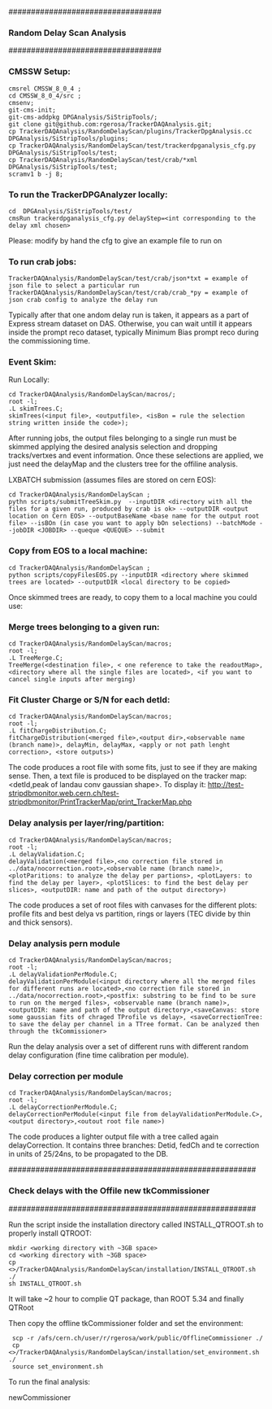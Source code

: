 ##################################
### Random Delay Scan Analysis ###
##################################

### CMSSW Setup:

    cmsrel CMSSW_8_0_4 ;
    cd CMSSW_8_0_4/src ;
    cmsenv;
    git-cms-init;
    git-cms-addpkg DPGAnalysis/SiStripTools/;
    git clone git@github.com:rgerosa/TrackerDAQAnalysis.git;
    cp TrackerDAQAnalysis/RandomDelayScan/plugins/TrackerDpgAnalysis.cc DPGAnalysis/SiStripTools/plugins;
    cp TrackerDAQAnalysis/RandomDelayScan/test/trackerdpganalysis_cfg.py DPGAnalysis/SiStripTools/test;
    cp TrackerDAQAnalysis/RandomDelayScan/test/crab/*xml DPGAnalysis/SiStripTools/test;
    scramv1 b -j 8;

### To run the TrackerDPGAnalyzer locally:

    cd  DPGAnalysis/SiStripTools/test/
    cmsRun trackerdpganalysis_cfg.py delayStep=<int corresponding to the delay xml chosen>

Please: modify by hand the cfg to give an example file to run on
    
### To run crab jobs: 

    TrackerDAQAnalysis/RandomDelayScan/test/crab/json*txt = example of json file to select a particular run
    TrackerDAQAnalysis/RandomDelayScan/test/crab/crab_*py = example of json crab config to analyze the delay run

Typically after that one andom delay run is taken, it appears as a part of Express stream dataset on DAS. Otherwise, you can wait untill it appears inside the prompt reco dataset, typically Minimum Bias prompt reco during the commissioning time.

    
### Event Skim:

Run Locally:

    cd TrackerDAQAnalysis/RandomDelayScan/macros/;
    root -l;
    .L skimTrees.C;
    skimTrees(<input file>, <outputfile>, <isBon = rule the selection string written inside the code>);

After running jobs, the output files belonging to a single run must be skimmed applying the desired analysis selection and dropping tracks/vertxes and event information. Once these selections are applied, we just need the delayMap and the clusters tree for the offiline analysis.

LXBATCH submission (assumes files are stored on cern EOS):
    
    cd TrackerDAQAnalysis/RandomDelayScan ;
    pythn scripts/submitTreeSkim.py  --inputDIR <directory with all the files for a given run, produced by crab is ok> --outputDIR <output location on Cern EOS> --outputBaseName <base name for the output root file> --isBOn (in case you want to apply bOn selections) --batchMode --jobDIR <JOBDIR> --queque <QUEQUE> --submit
    

### Copy from EOS to a local machine:

    cd TrackerDAQAnalysis/RandomDelayScan ;
    python scripts/copyFilesEOS.py --inputDIR <directory where skimmed trees are located> --outputDIR <local directory to be copied>

Once skimmed trees are ready, to copy them to a local machine you could use:
    

### Merge trees belonging to a given run:

    cd TrackerDAQAnalysis/RandomDelayScan/macros;
    root -l;
    .L TreeMerge.C;
    TreeMerge(<destination file>, < one reference to take the readoutMap>, <directory where all the single files are located>, <if you want to cancel single inputs after merging)


### Fit Cluster Charge or S/N for each detId:

    cd TrackerDAQAnalysis/RandomDelayScan/macros;
    root -l;
    .L fitChargeDistribution.C;
    fitChargeDistribution(<merged file>,<output dir>,<observable name (branch name)>, delayMin, delayMax, <apply or not path lenght correction>, <store outputs>)
    
The code produces a root file with some fits, just to see if they are making sense. Then, a text file is produced to be displayed on the tracker map: <detId,peak of landau conv gaussian shape>. To display it: http://test-stripdbmonitor.web.cern.ch/test-stripdbmonitor/PrintTrackerMap/print_TrackerMap.php

 
### Delay analysis per layer/ring/partition:

    cd TrackerDAQAnalysis/RandomDelayScan/macros;
    root -l;
    .L delayValidation.C;
    delayValidation(<merged file>,<no correction file stored in ../data/nocorrection.root>,<observable name (branch name)>, <plotParitions: to analyze the delay per partions>, <plotLayers: to find the delay per layer>, <plotSlices: to find the best delay per slices>, <outputDIR: name and path of the output directory>)

The code produces a set of root files with canvases for the different plots: profile fits and best delya vs partition, rings or layers (TEC divide by thin and thick sensors).

### Delay analysis pern module

    cd TrackerDAQAnalysis/RandomDelayScan/macros;
    root -l;
    .L delayValidationPerModule.C;
    delayValidationPerModule(<input directory where all the merged files for different runs are located>,<no correction file stored in ../data/nocorrection.root>,<postfix: substring to be find to be sure to run on the merged files>, <observable name (branch name)>, <outputDIR: name and path of the output directory>,<saveCanvas: store some gaussian fits of chraged TProfile vs delay>, <saveCorrectionTree: to save the delay per channel in a TTree format. Can be analyzed then through the tkCommissioner>

Run the delay analysis over a set of different runs with different random delay configuration (fine time calibration per module).

### Delay correction per module

    cd TrackerDAQAnalysis/RandomDelayScan/macros;
    root -l;
    .L delayCorrectionPerModule.C;
    delayCorrectionPerModule(<input file from delayValidationPerModule.C>,<output directory>,<outout root file name>)

The code produces a lighter output file with a tree called again delayCorrection. It contains three branches: Detid, fedCh and te correction in units of 25/24ns, to be propagated to the DB.

#######################################################
### Check delays with the Offile new tkCommissioner ###
#######################################################

Run the script inside the installation directory called INSTALL_QTROOT.sh to properly install QTROOT:

    mkdir <working directory with ~3GB space>
    cd <working directory with ~3GB space>
    cp <>/TrackerDAQAnalysis/RandomDelayScan/installation/INSTALL_QTROOT.sh ./
    sh INSTALL_QTROOT.sh

It will take ~2 hour to complie QT package, than ROOT 5.34 and finally QTRoot

Then copy the offline tkCommissioner folder and set the environment:

     scp -r /afs/cern.ch/user/r/rgerosa/work/public/OfflineCommissioner ./
     cp <>/TrackerDAQAnalysis/RandomDelayScan/installation/set_environment.sh ./
     source set_environment.sh

To run the final analysis:

   newCommissioner <root file> <tree name>



